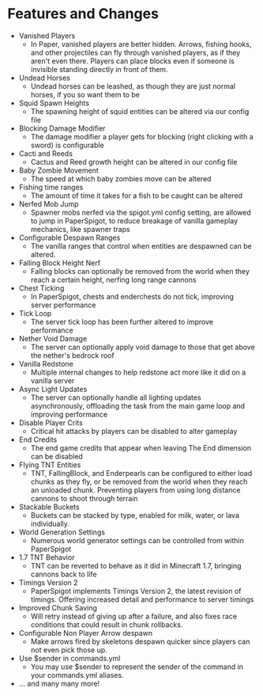 Features and Changes
====================
- Vanished Players
    - In Paper, vanished players are better hidden. Arrows, fishing hooks, and other projectiles can fly through vanished players, as if they aren't even there. Players can place blocks even if someone is invisible standing directly in front of them.
- Undead Horses
    - Undead horses can be leashed, as though they are just normal horses, if you so want them to be
- Squid Spawn Heights
    - The spawning height of squid entities can be altered via our config file
- Blocking Damage Modifier
    - The damage modifier a player gets for blocking (right clicking with a sword) is configurable
- Cacti and Reeds
    - Cactus and Reed growth height can be altered in our config file
- Baby Zombie Movement
    - The speed at which baby zombies move can be altered
- Fishing time ranges
    - The amount of time it takes for a fish to be caught can be altered
- Nerfed Mob Jump
    - Spawner mobs nerfed via the spigot.yml config setting, are allowed to jump in PaperSpigot, to reduce breakage of vanilla gameplay mechanics, like spawner traps
- Configurable Despawn Ranges
    - The vanilla ranges that control when entities are despawned can be altered.
- Falling Block Height Nerf
    - Falling blocks can optionally be removed from the world when they reach a certain height, nerfing long range cannons
- Chest Ticking
    - In PaperSpigot, chests and enderchests do not tick, improving server performance
- Tick Loop
    - The server tick loop has been further altered to improve performance
- Nether Void Damage
    - The server can optionally apply void damage to those that get above the nether's bedrock roof
- Vanilla Redstone
    - Multiple internal changes to help redstone act more like it did on a vanilla server
- Async Light Updates
    - The server can optionally handle all lighting updates asynchronously, offloading the task from the main game loop and improving performance
- Disable Player Crits
    - Critical hit attacks by players can be disabled to alter gameplay
- End Credits
    - The end game credits that appear when leaving The End dimension can be disabled
- Flying TNT Entities
    - TNT, FallingBlock, and Enderpearls can be configured to either load chunks as they fly, or be removed from the world when they reach an unloaded chunk. Preventing players from using long distance cannons to shoot through terrain
- Stackable Buckets
    - Buckets can be stacked by type, enabled for milk, water, or lava individually.
- World Generation Settings
    - Numerous world generator settings can be controlled from within PaperSpigot
- 1.7 TNT Behavior
    - TNT can be reverted to behave as it did in Minecraft 1.7, bringing cannons back to life
- Timings Version 2
    - PaperSpigot implements Timings Version 2, the latest revision of timings. Offering increased detail and performance to server timings
- Improved Chunk Saving
    - Will retry instead of giving up after a failure, and also fixes race conditions that could result in chunk rollbacks.
- Configurable Non Player Arrow despawn
    - Make arrows fired by skeletons despawn quicker since players can not even pick those up.
- Use $sender in commands.yml
    - You may use $sender to represent the sender of the command in your commands.yml aliases.
- ... and many many more!
